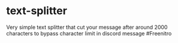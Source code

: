 # text-splitter

Very simple text splitter that cut your message after around 2000 characters to bypass character limit in discord message #Freenitro
